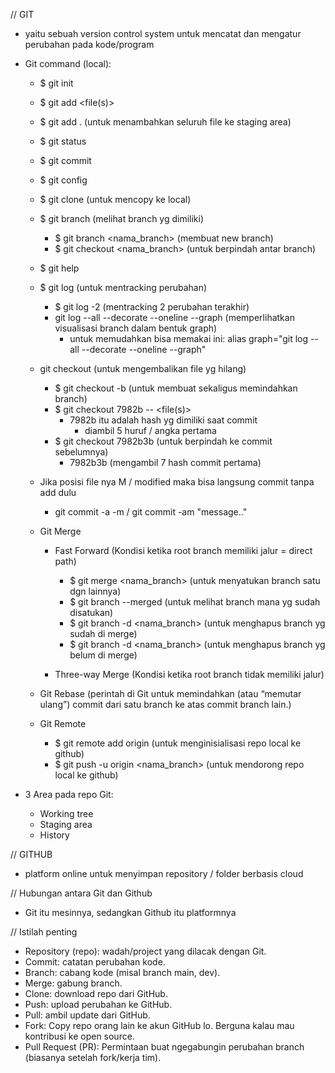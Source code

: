 // GIT

- yaitu sebuah version control system untuk mencatat dan mengatur perubahan pada kode/program

- Git command (local):

  - $ git init
  - $ git add <file(s)>
  - $ git add . (untuk menambahkan seluruh file ke staging area)
  - $ git status
  - $ git commit
  - $ git config
  - $ git clone (untuk mencopy ke local)

  - $ git branch (melihat branch yg dimiliki)

    - $ git branch <nama_branch> (membuat new branch)
    - $ git checkout <nama_branch> (untuk berpindah antar branch)

  - $ git help
  - $ git log (untuk mentracking perubahan)

    - $ git log -2 (mentracking 2 perubahan terakhir)
    - git log --all --decorate --oneline --graph (memperlihatkan visualisasi branch dalam bentuk graph)
      - untuk memudahkan bisa memakai ini: alias graph="git log --all --decorate --oneline --graph"

  - git checkout (untuk mengembalikan file yg hilang)

    - $ git checkout -b <nama-branch> (untuk membuat sekaligus memindahkan branch)
    - $ git checkout 7982b -- <file(s)>
      - 7982b itu adalah hash yg dimiliki saat commit
        - diambil 5 huruf / angka pertama
    - $ git checkout 7982b3b (untuk berpindah ke commit sebelumnya)
      - 7982b3b (mengambil 7 hash commit pertama)

  - Jika posisi file nya M / modified maka bisa langsung commit tanpa add dulu

    - git commit -a -m / git commit -am "message.."

  - Git Merge

    - Fast Forward (Kondisi ketika root branch memiliki jalur = direct path)

      - $ git merge <nama_branch> (untuk menyatukan branch satu dgn lainnya)
      - $ git branch --merged (untuk melihat branch mana yg sudah disatukan)
      - $ git branch -d <nama_branch> (untuk menghapus branch yg sudah di merge)
      - $ git branch -d <nama_branch> (untuk menghapus branch yg belum di merge)

    - Three-way Merge (Kondisi ketika root branch tidak memiliki jalur)

  - Git Rebase (perintah di Git untuk memindahkan (atau “memutar ulang”) commit dari satu branch ke atas commit branch lain.)

  - Git Remote
    - $ git remote add origin <link-repo> (untuk menginisialisasi repo local ke github)
    - $ git push -u origin <nama_branch> (untuk mendorong repo local ke github)

- 3 Area pada repo Git:
  - Working tree
  - Staging area
  - History

// GITHUB

- platform online untuk menyimpan repository / folder berbasis cloud

// Hubungan antara Git dan Github

- Git itu mesinnya, sedangkan Github itu platformnya

// Istilah penting

- Repository (repo): wadah/project yang dilacak dengan Git.
- Commit: catatan perubahan kode.
- Branch: cabang kode (misal branch main, dev).
- Merge: gabung branch.
- Clone: download repo dari GitHub.
- Push: upload perubahan ke GitHub.
- Pull: ambil update dari GitHub.
- Fork: Copy repo orang lain ke akun GitHub lo. Berguna kalau mau kontribusi ke open source.
- Pull Request (PR): Permintaan buat ngegabungin perubahan branch (biasanya setelah fork/kerja tim).
